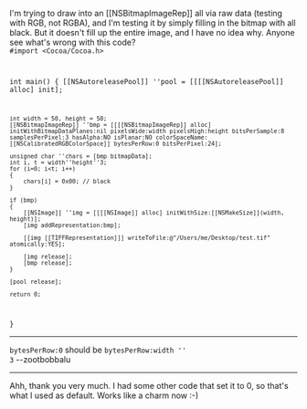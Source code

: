 I'm trying to draw into an [[NSBitmapImageRep]] all via raw data (testing with RGB, not RGBA), and I'm testing it by simply filling in the bitmap with all black. But it doesn't fill up the entire image, and I have no idea why. Anyone see what's wrong with this code?
<code>
#import <Cocoa/Cocoa.h>

int main()
{
	[[NSAutoreleasePool]] ''pool = [[[[NSAutoreleasePool]] alloc] init];

	int width = 50, height = 50;
	[[NSBitmapImageRep]] ''bmp = [[[[NSBitmapImageRep]] alloc] initWithBitmapDataPlanes:nil pixelsWide:width pixelsHigh:height bitsPerSample:8 samplesPerPixel:3 hasAlpha:NO isPlanar:NO colorSpaceName:[[NSCalibratedRGBColorSpace]] bytesPerRow:0 bitsPerPixel:24];
	
	unsigned char ''chars = [bmp bitmapData];
	int i, t = width''height''3;
	for (i=0; i<t; i++)
	{
		chars[i] = 0x00; // black
	}
	
	if (bmp)
	{
		[[NSImage]] ''img = [[[[NSImage]] alloc] initWithSize:[[NSMakeSize]](width, height)];
		[img addRepresentation:bmp];

		[[img [[TIFFRepresentation]]] writeToFile:@"/Users/me/Desktop/test.tif" atomically:YES];
		
		[img release];
		[bmp release];
	}
	
	[pool release];
	
	return 0;
}</code>

----

<code>bytesPerRow:0</code> should be <code>bytesPerRow:width '' 3</code> --zootbobbalu

----

Ahh, thank you very much. I had some other code that set it to 0, so that's what I used as default. Works like a charm now :-)